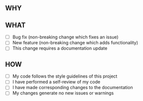 ## WHY

<!-- Please include a summary of the changes and any related issues. -->

## WHAT

- [ ] Bug fix (non-breaking change which fixes an issue)
- [ ] New feature (non-breaking change which adds functionality)
- [ ] This change requires a documentation update

## HOW

- [ ] My code follows the style guidelines of this project
- [ ] I have performed a self-review of my code
- [ ] I have made corresponding changes to the documentation
- [ ] My changes generate no new issues or warnings
